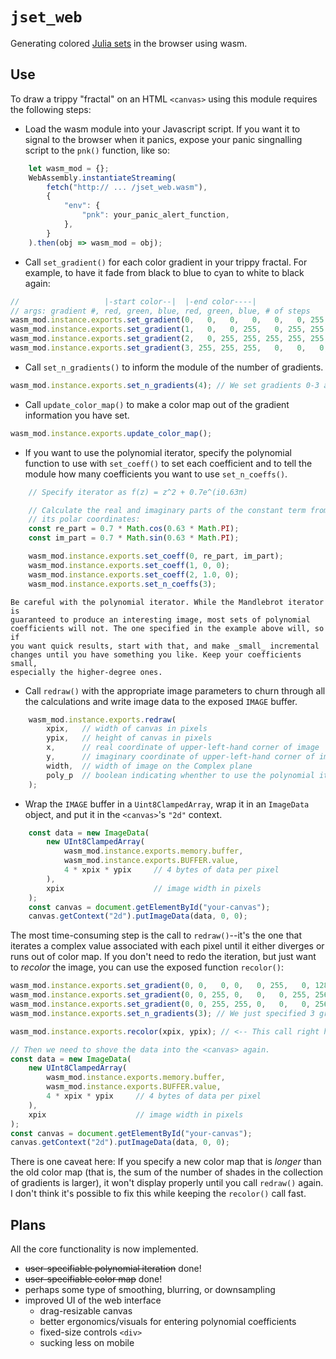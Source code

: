 # `jset_web`
Generating colored [Julia sets](https://en.wikipedia.org/wiki/Julia_set)
in the browser using wasm.

## Use

To draw a trippy "fractal" on an HTML `<canvas>` using this module requires
the following steps:

  * Load the wasm module into your Javascript script. If you want it to
    signal to the browser when it panics, expose your panic singnalling script
    to the `pnk()` function, like so:
```javascript
    let wasm_mod = {};
    WebAssembly.instantiateStreaming(
        fetch("http:// ... /jset_web.wasm"),
        {
            "env": {
                "pnk": your_panic_alert_function,
            },
        }
    ).then(obj => wasm_mod = obj);
```

  * Call `set_gradient()` for each color gradient in your trippy fractal.
    For example, to have it fade from black to blue to cyan to white to black
    again:
```javascript
//                   |-start color--|  |-end color----|
// args: gradient #, red, green, blue, red, green, blue, # of steps
wasm_mod.instance.exports.set_gradient(0,   0,   0,   0,   0,   0, 255, 256);
wasm_mod.instance.exports.set_gradient(1,   0,   0, 255,   0, 255, 255, 256);
wasm_mod.instance.exports.set_gradient(2,   0, 255, 255, 255, 255, 255, 256);
wasm_mod.instance.exports.set_gradient(3, 255, 255, 255,   0,   0,   0, 256);
```

  * Call `set_n_gradients()` to inform the module of the number of gradients.
```javascript
wasm_mod.instance.exports.set_n_gradients(4); // We set gradients 0-3 above.
```

  * Call `update_color_map()` to make a color map out of the gradient
    information you have set.
```javascript
wasm_mod.instance.exports.update_color_map();
```

  * If you want to use the polynomial iterator, specify the polynomial
    function to use with `set_coeff()` to set each coefficient and
    to tell the module how many coefficients you want to use `set_n_coeffs()`.
```javascript
    // Specify iterator as f(z) = z^2 + 0.7e^(i0.63π)

    // Calculate the real and imaginary parts of the constant term from
    // its polar coordinates:
    const re_part = 0.7 * Math.cos(0.63 * Math.PI);
    const im_part = 0.7 * Math.sin(0.63 * Math.PI);

    wasm_mod.instance.exports.set_coeff(0, re_part, im_part);
    wasm_mod.instance.exports.set_coeff(1, 0, 0);
    wasm_mod.instance.exports.set_coeff(2, 1.0, 0);
    wasm_mod.instance.exports.set_n_coeffs(3);
```
    Be careful with the polynomial iterator. While the Mandlebrot iterator is
    guaranteed to produce an interesting image, most sets of polynomial
    coefficients will not. The one specified in the example above will, so if
    you want quick results, start with that, and make _small_ incremental
    changes until you have something you like. Keep your coefficients small,
    especially the higher-degree ones.

  * Call `redraw()` with the appropriate image parameters to churn through
    all the calculations and write image data to the exposed `IMAGE` buffer.
```javascript
    wasm_mod.instance.exports.redraw(
        xpix,   // width of canvas in pixels
        ypix,   // height of canvas in pixels
        x,      // real coordinate of upper-left-hand corner of image
        y,      // imaginary coordinate of upper-left-hand corner of image
        width,  // width of image on the Complex plane
        poly_p  // boolean indicating whenther to use the polynomial iterator
    );
```

  * Wrap the `IMAGE` buffer in a `Uint8ClampedArray`, wrap it in an
    `ImageData` object, and put it in the `<canvas>`'s `"2d"` context.
```javascript
    const data = new ImageData(
        new UInt8ClampedArray(
            wasm_mod.instance.exports.memory.buffer,
            wasm_mod.instance.exports.BUFFER.value,
            4 * xpix * ypix     // 4 bytes of data per pixel
        ),
        xpix                    // image width in pixels
    );
    const canvas = document.getElementById("your-canvas");
    canvas.getContext("2d").putImageData(data, 0, 0);
```

The most time-consuming step is the call to `redraw()`--it's the one that
iterates a complex value associated with each pixel until it either diverges
or runs out of color map. If you don't need to redo the iteration, but just
want to _recolor_ the image, you can use the exposed function `recolor()`:

```javascript
wasm_mod.instance.exports.set_gradient(0, 0,   0, 0,   0, 255,   0, 128);
wasm_mod.instance.exports.set_gradient(0, 0, 255, 0,   0,   0, 255, 256);
wasm_mod.instance.exports.set_gradient(0, 0, 255, 255, 0,   0,   0, 256);
wasm_mod.instance.exports.set_n_gradients(3); // We just specified 3 gradients.

wasm_mod.instance.exports.recolor(xpix, ypix); // <-- This call right here.

// Then we need to shove the data into the <canvas> again.
const data = new ImageData(
    new UInt8ClampedArray(
        wasm_mod.instance.exports.memory.buffer,
        wasm_mod.instance.exports.BUFFER.value,
        4 * xpix * ypix     // 4 bytes of data per pixel
    ),
    xpix                    // image width in pixels
);
const canvas = document.getElementById("your-canvas");
canvas.getContext("2d").putImageData(data, 0, 0);
```

There is one caveat here: If you specify a new color map that is _longer_ than
the old color map (that is, the sum of the number of shades in the collection
of gradients is larger), it won't display properly until you call `redraw()`
again. I don't think it's possible to fix this while keeping the `recolor()`
call fast.

## Plans

All the core functionality is now implemented. 

  * ~~user-specifiable polynomial iteration~~ done!
  * ~~user-specifiable color map~~ done!
  * perhaps some type of smoothing, blurring, or downsampling
  * improved UI of the web interface
    + drag-resizable canvas
    + better ergonomics/visuals for entering polynomial coefficients
    + fixed-size controls `<div>`
    + sucking less on mobile
